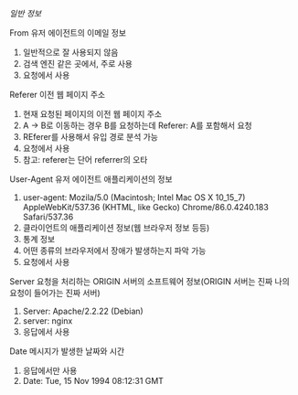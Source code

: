 *일반 정보*

From
유저 에이전트의 이메일 정보
1. 일반적으로 잘 사용되지 않음
2. 검색 엔진 같은 곳에서, 주로 사용
3. 요청에서 사용

Referer
이전 웹 페이지 주소
1. 현재 요청된 페이지의 이전 웹 페이지 주소
2. A -> B로 이동하는 경우 B를 요청하는데 Referer: A를 포함해서 요청
3. REferer를 사용해서 유입 경로 분석 가능
4. 요청에서 사용
5. 참고: referer는 단어 referrer의 오타

User-Agent
유저 에이전트 애플리케이션의 정보
1. user-agent: Mozila/5.0 (Macintosh; Intel Mac OS X 10_15_7) AppleWebKit/537.36 (KHTML, like Gecko) Chrome/86.0.4240.183 Safari/537.36
2. 클라이언트의 애플리케이션 정보(웹 브라우저 정보 등등)
3. 통계 정보
4. 어떤 종류의 브라우저에서 장애가 발생하는지 파악 가능
5. 요청에서 사용

Server
요청을 처리하는 ORIGIN 서버의 소프트웨어 정보(ORIGIN 서버는 진짜 나의 요청이 들어가는 진짜 서버)
1. Server: Apache/2.2.22 (Debian)
2. server: nginx
3. 응답에서 사용

Date
메시지가 발생한 날짜와 시간
1. 응답에서만 사용
2. Date: Tue, 15 Nov 1994 08:12:31 GMT